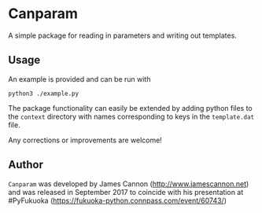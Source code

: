 # Canparam
A simple package for reading in parameters and writing out templates.

## Usage
An example is provided and can be run with

    python3 ./example.py

The package functionality can easily be extended by adding python files to the `context` directory with names corresponding to keys in the `template.dat` file.

Any corrections or improvements are welcome!

## Author
`Canparam` was developed by James Cannon (http://www.jamescannon.net) and was released in September 2017 to coincide with his presentation at #PyFukuoka (https://fukuoka-python.connpass.com/event/60743/)
